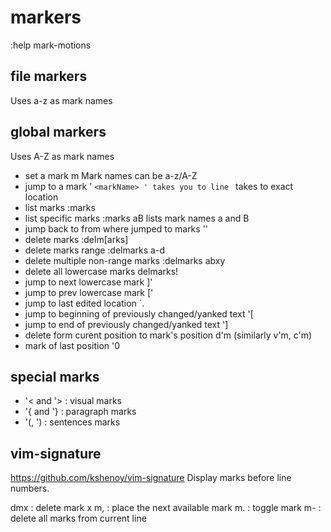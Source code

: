 # markers
:help mark-motions

## file markers
Uses a-z as mark names

## global markers
Uses A-Z as mark names

- set a mark
  m<markName>
Mark names can be a-z/A-Z
- jump to a mark
  '<markName>
  `<markName>
' takes you to line
` takes to exact location
- list marks
  :marks
- list specific marks
  :marks aB
  lists mark names a and B
- jump back to from where jumped to marks
''
- delete marks
  :delm[arks] <markName>
- delete marks range
  :delmarks a-d
- delete multiple non-range marks
  :delmarks abxy
- delete all lowercase marks
  delmarks!
- jump to next lowercase mark
  ]'
- jump to prev lowercase mark
  ['
- jump to last edited location
  `.
- jump to beginning of previously changed/yanked text
  '[
- jump to end of previously changed/yanked text
  ']
- delete form curent position to mark's position
  d'm
(similarly v'm, c'm)
- mark of last position
  '0

## special marks
- '< and '> : visual marks
- '{ and '} : paragraph marks
- '(, ') : sentences marks


## vim-signature
https://github.com/kshenoy/vim-signature
Display marks before line numbers.

dmx : delete mark x
m,  : place the next available mark
m. : toggle mark
m- : delete all marks from current line
